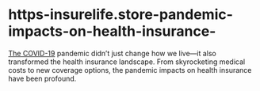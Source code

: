 # https-insurelife.store-pandemic-impacts-on-health-insurance-
[The COVID-19](https://insurelife.store/pandemic-impacts-on-health-insurance/) pandemic didn’t just change how we live—it also transformed the health insurance landscape. From skyrocketing medical costs to new coverage options, the pandemic impacts on health insurance have been profound.
